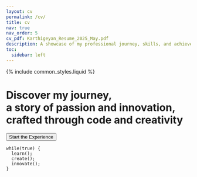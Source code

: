 ```yaml
---
layout: cv
permalink: /cv/
title: cv
nav: true
nav_order: 5
cv_pdf: Karthigeyan_Resume_2025_May.pdf
description: A showcase of my professional journey, skills, and achievements in technology and innovation.
toc:
  sidebar: left
---
```


{% include common_styles.liquid %}

<style>
/* Custom sidebar styling */
.col-md-3 {
  flex: 0 0 25%;
  max-width: 25%;
}

.col-xl-2 {
  flex: 0 0 20%;
  max-width: 20%;
}

.sidebar {
  width: 100%;
  padding: 2rem 1rem;
  background-color: var(--global-bg-color);
  border-radius: 10px;
  box-shadow: 0 2px 4px rgba(0, 0, 0, 0.1);
}

.sidebar ul {
  font-size: 1.1rem;
  padding-left: 0;
}

.sidebar ul li {
  list-style: none;
  padding: 0.5rem 0;
}

.sidebar ul li a {
  color: var(--global-text-color);
  text-decoration: none;
  transition: color 0.3s ease;
}

.sidebar ul li a:hover {
  color: var(--global-theme-color);
}

.sidebar .nav-link.active {
  color: var(--global-theme-color);
  font-weight: bold;
}

@media (min-width: 768px) {
  .col-md-3 {
    flex: 0 0 30%;
    max-width: 30%;
  }
}

@media (min-width: 1200px) {
  .col-xl-2 {
    flex: 0 0 25%;
    max-width: 25%;
  }
}
</style>

<div class="cv-intro" data-aos="fade-in">
  <div class="intro-text">
    <h1 class="typing-text">Discover my journey,<br>a story of passion and innovation,<br>crafted through code and creativity</h1>
    <button class="start-experience" onclick="startCVExperience()">
      Start the Experience
      <i class="fas fa-arrow-right"></i>
    </button>
  </div>
  
  <div class="parallax-elements">
    <div class="code-element" data-depth="0.2">
      <pre><code>while(true) { 
  learn();
  create();
  innovate();
}</code></pre>
    </div>
    <div class="tech-stack" data-depth="0.4">
      <i class="fab fa-python"></i>
      <i class="fab fa-cpp"></i>
      <i class="fab fa-linux"></i>
      <i class="fab fa-docker"></i>
    </div>
    <div class="design-elements" data-depth="0.6">
      <svg class="circuit-paths"></svg>
    </div>
  </div>
</div>

<div class="cv-content" style="display: none;">
  <!-- General Information -->
  <div class="general-info-section" data-aos="fade-up">
    <h2 class="section-title">General Information</h2>
    <div class="info-grid">
      <div class="info-item">
        <h3>Full Name</h3>
        <p>Karthigeyan Ganesh Shankar</p>
      </div>
      <div class="info-item">
        <h3>Email</h3>
        <p>karthigeyanrgs@gmail.com</p>
      </div>
      <div class="info-item">
        <h3>Languages</h3>
        <p>English (Fluent), French (Intermediate), German (Beginner), Hindi (Intermediate), Tamil (Native)</p>
      </div>
    </div>
  </div>

  <!-- Experience Section -->
  <div class="experience-section" data-aos="fade-up">
    <h2 class="section-title">Experience</h2>
    <div class="timeline-container">
      <div class="timeline-item" data-aos="fade-up">
        <div class="timeline-dot"></div>
        <div class="timeline-content">
          <div class="timeline-header">
            <h3>Lead Autonomy Engineer</h3>
            <span class="timeline-date">April 2025 - Present</span>
          </div>
          <h4>Ati Motors, Bengaluru, India</h4>
          <ul>
            <li>Led to widespread adoption of simulation-first development and testing</li>
            <li>Kick-started the map-free visual navigation models which are generalized and reliable</li>
            <li>Supported the evaluation of different novel, state-of-the-art VSLAM methods</li>
            <li>Technologies: Nvidia Isaac Sim, Nvidia Warp, Pytorch</li>
          </ul>
        </div>
      </div>

      <div class="timeline-item" data-aos="fade-up">
        <div class="timeline-dot"></div>
        <div class="timeline-content">
          <div class="timeline-header">
            <h3>Senior Autonomy Engineer</h3>
            <span class="timeline-date">April 2024 - Present</span>
          </div>
          <h4>Ati Motors, Bengaluru, India</h4>
          <ul>
            <li>Spearheading team developing one button press simulation workflow with Nvidia's Isaac Sim</li>
            <li>Evaluated different OTS carrier boards (Jetson) for bot control</li>
            <li>Built production ready architecture for bot and fleet manager application</li>
            <li>Technologies: Nvidia Isaac Sim, Kubernetes, Bazel, Python, Make, Unix, Embedded C</li>
          </ul>
        </div>
      </div>

      <div class="timeline-item" data-aos="fade-up">
        <div class="timeline-dot"></div>
        <div class="timeline-content">
          <div class="timeline-header">
            <h3>Autonomy Engineer</h3>
            <span class="timeline-date">Sept 2022 - March 2024</span>
          </div>
          <h4>Ati Motors, Bengaluru, India</h4>
          <ul>
            <li>Optimized software build systems improving efficiency by 40%</li>
            <li>Developed software-in-loop (CI/CD) frameworks to automate release process</li>
            <li>Increased team productivity by 30% through system improvements</li>
            <li>Technologies: Kubernetes, Bazel, Poetry, Docker, C++, Python, Make, Unix, Bash</li>
          </ul>
        </div>
      </div>

      <div class="timeline-item" data-aos="fade-up">
        <div class="timeline-dot"></div>
        <div class="timeline-content">
          <div class="timeline-header">
            <h3>Research Assistant</h3>
            <span class="timeline-date">Oct 2018 - Mar 2019</span>
          </div>
          <h4>Institute for Aerodynamics and Fluid Mechanics, RWTH Aachen</h4>
          <ul>
            <li>Developed parallel simulations for 1M cells through 24 cores</li>
            <li>Automated visualization pipeline through Python</li>
            <li>Technologies: C++, Python, ParaView, Unix, Bash, OpenMPI</li>
          </ul>
        </div>
      </div>
    </div>
  </div>

  <!-- Education Section -->
  <div class="education-section" data-aos="fade-up">
    <h2 class="section-title">Education</h2>
    <div class="timeline-container">
      <div class="timeline-item" data-aos="fade-up">
        <div class="timeline-dot"></div>
        <div class="timeline-content">
          <div class="timeline-header">
            <h3>Master of Sciences in Simulation Sciences</h3>
            <span class="timeline-date">Oct 2017 - Mar 2020</span>
          </div>
          <h4>RWTH Aachen</h4>
          <p>Coursework: High Performance Computing, High dimensional Probability theory, Stochastic Numeric, Kinetic Description of Interacting Multi-agent Systems</p>
        </div>
      </div>

      <div class="timeline-item" data-aos="fade-up">
        <div class="timeline-dot"></div>
        <div class="timeline-content">
          <div class="timeline-header">
            <h3>Bachelor of Technology in Mechanical Engineering</h3>
            <span class="timeline-date">May 2013 - May 2017</span>
          </div>
          <h4>SRM University, Chennai, India</h4>
        </div>
      </div>
    </div>
  </div>

  <!-- Projects Section -->
  <div class="projects-section" data-aos="fade-up">
    <h2 class="section-title">Projects</h2>
    <div class="projects-grid">
      <div class="project-card" data-aos="flip-up">
        <div class="project-header">
          <i class="fas fa-project-diagram"></i>
          <h3>Master Thesis - Kinetic Model on Unemployment</h3>
          <span class="project-date">Sep 2019 - Mar 2021</span>
        </div>
        <ul>
          <li>Developed mesoscopic models to characterize unemployment</li>
          <li>Performed Monte-Carlo simulations for complex scenarios</li>
          <li>Advanced research in transport equations with limited prior literature</li>
        </ul>
      </div>

      <div class="project-card" data-aos="flip-up">
        <div class="project-header">
          <i class="fas fa-code"></i>
          <h3>Unstructured Finite Element Solver</h3>
          <span class="project-date">Sep 2020 - Nov 2020</span>
        </div>
        <ul>
          <li>Programmed solver using Python (FeNiCS) for unstructured meshes</li>
          <li>Implemented automatic differentiation using dolfin-adjoint</li>
          <li>Enhanced code through parallelization</li>
        </ul>
      </div>
    </div>
  </div>

  <!-- Skills Section -->
  <div class="skills-section" data-aos="fade-up">
    <h2 class="section-title">Skills</h2>
    <div class="skills-grid">
      <div class="skill-category" data-aos="zoom-in">
        <h3>Programming</h3>
        <div class="skill-tags">
          <span class="skill-tag">Python</span>
          <span class="skill-tag">C++</span>
          <span class="skill-tag">MATLAB</span>
          <span class="skill-tag">Bash</span>
          <span class="skill-tag">Git</span>
          <span class="skill-tag">Julia</span>
        </div>
        <div class="skill-tags">
          <span class="skill-tag">Dolfin</span>
          <span class="skill-tag">ScoreP</span>
          <span class="skill-tag">LaTeX</span>
          <span class="skill-tag">Gmsh</span>
          <span class="skill-tag">ParaView</span>
          <span class="skill-tag">NumPy</span>
          <span class="skill-tag">SciPy</span>
          <span class="skill-tag">Docker</span>
          <span class="skill-tag">Poetry</span>
          <span class="skill-tag">Bazel</span>
          <span class="skill-tag">Makefile</span>
          <span class="skill-tag">Kubernetes</span>
        </div>
      </div>
    </div>
  </div>

  <div class="cv-footer" data-aos="fade-up">
    <a href="{{ page.cv_pdf | prepend: '/assets/pdf/' | relative_url }}" class="download-cv">
      <i class="fas fa-download"></i>
      Download PDF Version
    </a>
  </div>
</div>

<script>
function startCVExperience() {
  document.querySelector('.cv-intro').style.transform = 'translateY(-100vh)';
  document.querySelector('.cv-intro').style.opacity = '0';
  
  setTimeout(() => {
    document.querySelector('.cv-intro').style.display = 'none';
    document.querySelector('.cv-content').style.display = 'block';
    AOS.refresh();
  }, 1000);
}

document.addEventListener('DOMContentLoaded', function() {
  const svg = document.querySelector('.circuit-paths');
  createCircuitPaths(svg);
  
  const scene = document.querySelector('.parallax-elements');
  const parallax = new Parallax(scene);
  
  const text = document.querySelector('.typing-text');
  new TypeIt(text, {
    speed: 50,
    waitUntilVisible: true
  }).go();
});

function createCircuitPaths(svg) {
  const paths = [
    'M10,10 L50,10 L50,50 L90,50',
    'M10,90 L50,90 L50,50 L90,50',
    'M50,10 L50,90',
    'M10,50 L90,50'
  ];
  
  paths.forEach(d => {
    const path = document.createElementNS('http://www.w3.org/2000/svg', 'path');
    path.setAttribute('d', d);
    path.classList.add('circuit-path');
    svg.appendChild(path);
  });
}
</script>
